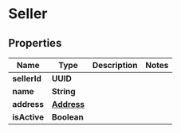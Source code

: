 

# Seller


## Properties

| Name | Type | Description | Notes |
|------------ | ------------- | ------------- | -------------|
|**sellerId** | **UUID** |  |  |
|**name** | **String** |  |  |
|**address** | [**Address**](Address.md) |  |  |
|**isActive** | **Boolean** |  |  |



